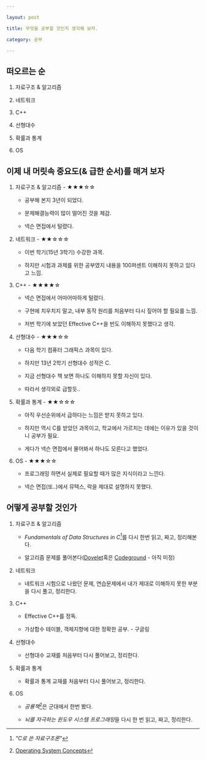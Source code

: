 ```yaml
---

layout: post

title: 무엇을 공부할 것인지 생각해 보자.

category: 공부

---
```








## 떠오르는 순



1. 자료구조 & 알고리즘

   

2. 네트워크

   

3. C++

   

4. 선형대수

   

5. 확률과 통계

   

6. OS







## 이제 내 머릿속 중요도(& 급한 순서)를 매겨 보자



1. 자료구조 & 알고리즘 - ★★★☆☆



   - 공부해 본지 3년이 되었다.

   - 문제해결능력이 많이 떨어진 것을 체감.

   - 넥슨 면접에서 털렸다.



2. 네트워크 - ★★☆☆☆



   - 이번 학기(15년 3학기) 수강한 과목.

   - 하지만 시험과 과제를 위한 공부였지 내용을 100퍼센트 이해하지 못하고 있다고 느낌.



3. C++ - ★★★★☆



   - 넥슨 면접에서 어마어마하게 털렸다.

   - 구현에 치우치지 말고, 내부 동작 원리를 처음부터 다시 짚어야 할 필요를 느낌.

   - 저번 학기에 보았던 Effective C++을 반도 이해하지 못했다고 생각.



4. 선형대수 - ★★★☆☆



   - 다음 학기 컴퓨터 그래픽스 과목이 있다.

   - 하지만 13년 2학기 선형대수 성적은 C.

   - 지금 선형대수 책 보면 하나도 이해하지 못할 자신이 있다.

   - 따라서 생각외로 급할듯..



5. 확률과 통계 - ★★☆☆☆



   - 아직 우선순위에서 급하다는 느낌은 받지 못하고 있다.

   - 하지만 역시 C를 받았던 과목이고, 학교에서 가르치는 데에는 이유가 있을 것이니 공부가 필요.

   - 게다가 넥슨 면접에서 물어봐서 하나도 모른다고 했었다.



6. OS - ★★★☆☆



   - 프로그래밍 하면서 실제로 필요할 때가 많은 지식이라고 느낀다.

   - 넥슨 면접(또..)에서 뮤텍스, 락을 제대로 설명하지 못했다.







## 어떻게 공부할 것인가



1. 자료구조 & 알고리즘



   - *Fundamentals of Data Structures in C*[^1]를 다시 한번 읽고, 짜고, 정리해본다.

   - 알고리즘 문제를 풀어본다([Dovelet](www.dovelet.com)혹은 [Codeground](www.codeground.org) - 아직 미정)



2. 네트워크



   - 네트워크 시험으로 나왔던 문제, 연습문제에서 내가 제대로 이해하지 못한 부분을 다시 풀고, 정리한다.



3. C++



   - Effective C++를 정독.

   - 가상함수 테이블, 객체지향에 대한 정확한 공부. - 구글링



4. 선형대수



   - 선형대수 교재를 처음부터 다시 풀어보고, 정리한다.



5. 확률과 통계



   - 확률과 통계 교재를 처음부터 다시 풀어보고, 정리한다.



6. OS



   - *공룡책*[^2]은 군대에서 한번 봤다.

   - *뇌를 자극하는 윈도우 시스템 프로그래밍*을 다시 한 번 읽고, 짜고, 정리한다.





[^1]: *"C로 쓴 자료구조론"*

[^2]: [Operating System Concepts](http://www.amazon.co.uk/Operating-System-Concepts-Abraham-Silberschatz/dp/0470233990)